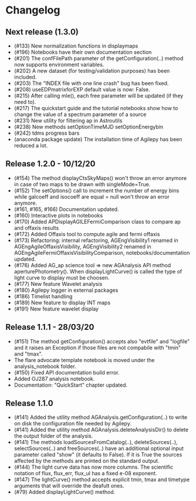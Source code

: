 # Changelog
## Next release (1.3.0)
* (\#133) New normalization functions in displaymaps
* (\#196) Notebooks have their own documentation section
* (\#201) The confFilePath parameter of the getConfiguration(..) method now supports environment variables.
* (\#202) A new dataset (for testing/validation purposes) has been included.
* (\#203) The "INDEX file with one line crash" bug has been fixed.
* (\#208) useEDPmatrixforEXP default value is now: False.
* (\#215) After calling mle(), each free parameter will be updated (if they need to).
* (\#217) The quickstart guide and the tutorial notebooks show how to change the value of a spectrum parameter of a source
* (\#231) New utility for filtering ap in Astroutils
* (\#238) New methods setOptionTimeMJD setOptionEnergybin
* (\#242) tdms progress bars 
* (anaconda package update) The installation time of Agilepy has been reduced a lot.

## Release 1.2.0 - 10/12/20
* (\#154) The method displayCtsSkyMaps() won't throw an error anymore in case of two maps to be drawn with singleMode=True.
* (\#152) The setOptions() call to increment the number of energy bins while galcoeff and isocoeff are equal = null  won't throw an error anymore.
* (\#161, \#165, \#166) Documentation updated.
* (\#160) Interactive plots in notebooks
* (\#170) Added APDisplayAGILEFermiComparison class to compare ap and offaxis results
* (\#172) Added Offaxis tool to compute agile and fermi offaxis
* (\#173) Refactoring: internal refactoring, AGEngVisibility1 renamed in AGEngAgileOffaxisVisibility, AGEngVisibility2 renamed in AGEngAgileFermiOffaxisVisibilityComparison, notebooks/documentation updated.  
* (\#176) Added AG_ap science tool => new AGAnalysis API method aperturePhotometry(). When displayLightCurve() is called the type of light curve to display must be choosen.
* (\#177) New feature Wavelet analysis
* (\#180) Agilepy logger in external packages
* (\#186) Timelist handling
* (\#189) New feature to display INT maps
* (\#191) New feature wavelet display

## Release 1.1.1 - 28/03/20
* (\#151) The method getConfiguration() accepts also "evtfile" and "logfile" and it raises an Exception if those files are not compabile with "tmin" and "tmax".
* The flare advocate template notebook is moved under the analysis_notebook folder.  
* (\#150) Fixed API documentation build error.
* Added OJ287 analysis notebook.
* Documentation: "QuickStart" chapter updated.

## Release 1.1.0
* (\#141) Added the utility method AGAnalysis.getConfiguration(..) to write on disk the configuration file needed by Agilepy.
* (\#141) Added the utility method AGAnalysis.deleteAnalysisDir() to delete the output folder of the analysis.
* (\#141) The methods loadSourcesFromCatalog(..), deleteSources(..), selectSources(..) and freeSources(..) have an additional optional input parameter called "show" (it defaults to False). If it is True the sources affected by the methods are printed on the standard output.
* (\#144) The light curve data has now more columns. The scientific notation of flux, flux_err, flux_ul has a fixed e-08 exponent.
* (\#147) The lightCurve() method accepts explicit tmin, tmax and timetype arguments that will override the deafult ones.
* (\#79) Added displayLightCurve() method.
